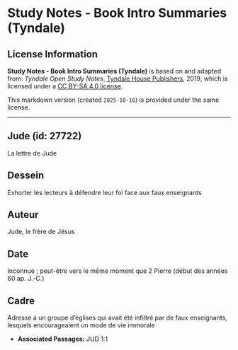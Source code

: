 # Study Notes - Book Intro Summaries (Tyndale)

## License Information

**Study Notes - Book Intro Summaries (Tyndale)** is based on and adapted from: _Tyndale Open Study Notes_, [Tyndale House Publishers](https://tyndaleopenresources.com/), 2019, which is licensed under a [CC BY-SA 4.0 license](https://creativecommons.org/licenses/by-sa/4.0/legalcode.en).

This markdown version (created `2025-10-16`) is provided under the same license.



--------------------------------

## Jude (id: 27722)

La lettre de Jude

Dessein
-------

Exhorter les lecteurs à défendre leur foi face aux faux enseignants

Auteur
------

Jude, le frère de Jésus

Date
----

Inconnue ; peut\-être vers le même moment que 2 Pierre (début des années 60 ap. J.\-C.)

Cadre
-----

Adressé à un groupe d’églises qui avait été infiltré par de faux enseignants, lesquels encourageaient un mode de vie immorale

* **Associated Passages:** JUD 1:1

